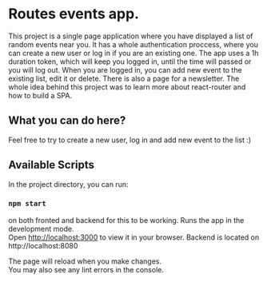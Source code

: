 # Routes events app.

This project is a single page application where you have displayed a list of random events near you. It has a whole authentication proccess, where you can create a new user or log in if you are an existing one. The app uses a 1h duration token, which will keep you logged in, until the time will passed or you will log out. When you are logged in, you can add new event to the existing list, edit it or delete. There is also a page for a newsletter. The whole idea behind this project was to learn more about react-router and how to build a SPA.

## What you can do here?

Feel free to try to create a new user, log in and add new event to the list :) 


## Available Scripts

In the project directory, you can run:

### `npm start`


on both fronted and backend for this to be working.
Runs the app in the development mode.\
Open [http://localhost:3000](http://localhost:3000) to view it in your browser.
Backend is located on http://localhost:8080

The page will reload when you make changes.\
You may also see any lint errors in the console.

